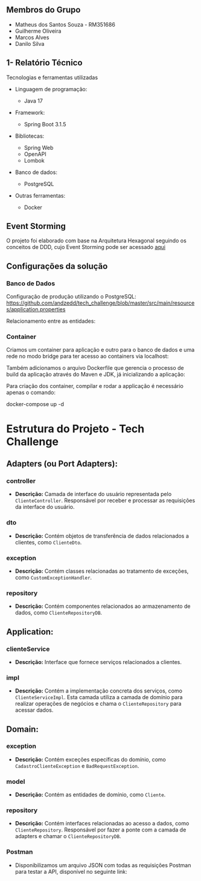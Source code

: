 ## Membros do Grupo
* Matheus dos Santos Souza - RM351686
* Guilherme Oliveira
* Marcos Alves
* Danilo Silva

## 1- Relatório Técnico
Tecnologias e ferramentas utilizadas

* Linguagem de programação: 

    * Java 17

* Framework:
    * Spring Boot 3.1.5

* Bibliotecas:
  * Spring Web
  * OpenAPI
  * Lombok
    
* Banco de dados:
  * PostgreSQL
* Outras ferramentas:
  * Docker
 
## Event Storming

O projeto foi elaborado com base na Arquitetura Hexagonal seguindo os conceitos de DDD, cujo Event Storming pode ser acessado [aqui](https://miro.com/app/board/uXjVN4e5Mps=/?share_link_id=181314720008)

## Configurações da solução

### Banco de Dados
Configuração de produção utilizando o PostgreSQL:
https://github.com/andzedd/tech_challenge/blob/master/src/main/resources/application.properties

Relacionamento entre as entidades:


### Container


Criamos um container para aplicação e outro para o banco de dados e uma rede no modo bridge para ter acesso ao containers via localhost:


Também adicionamos o arquivo Dockerfile que gerencia o processo de build da aplicação através do Maven e JDK, já inicializando a aplicação:


Para criação dos container, compilar e rodar a applicação é necessário apenas o comando:

docker-compose up -d


# Estrutura do Projeto - Tech Challenge

## Adapters (ou Port Adapters):

### controller

- **Descrição:** Camada de interface do usuário representada pelo `ClienteController`. Responsável por receber e processar as requisições da interface do usuário.

### dto

- **Descrição:** Contém objetos de transferência de dados relacionados a clientes, como `ClienteDto`.

### exception

- **Descrição:** Contém classes relacionadas ao tratamento de exceções, como `CustomExceptionHandler`.

### repository

- **Descrição:** Contém componentes relacionados ao armazenamento de dados, como `ClienteRepositoryDB`.

## Application:

### clienteService

- **Descrição:** Interface que fornece serviços relacionados a clientes.

### impl

- **Descrição:** Contém a implementação concreta dos serviços, como `ClienteServiceImpl`. Esta camada utiliza a camada de domínio para realizar operações de negócios e chama o `ClienteRepository` para acessar dados.

## Domain:

### exception

- **Descrição:** Contém exceções específicas do domínio, como `CadastroClienteException` e `BadRequestException`.

### model

- **Descrição:** Contém as entidades de domínio, como `Cliente`.

### repository

- **Descrição:** Contém interfaces relacionadas ao acesso a dados, como `ClienteRepository`. Responsável por fazer a ponte com a camada de adapters e chamar o `ClienteRepositoryDB`.

### Postman
- Disponibilizamos um arquivo JSON com todas as requisições Postman para testar a API, disponível no seguinte link:

